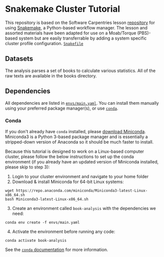 # Snakemake Cluster Tutorial

This repository is based on the Software Carpentries lesson [repository](https://hpc-carpentry.github.io/hpc-python/17-cluster/) for using [Snakemake](https://snakemake.readthedocs.io/en/stable/index.html), a Python-based workflow manager. The lesson and assorted materials have been adapted for use on a Moab/Torque (PBS)-based system but are easily transferrable by adding a system specific cluster profile configuration. [`Snakefile`](https://github.com/SchlossLab/snakemake_tutorial/blob/master/Snakefile)

## Datasets

The analysis parses a set of books to calculate various statistics. All of the raw texts are available in the books directory.

## Dependencies

All dependencies are listed in [`envs/main.yaml`](config/env.yaml). You can install them manually using your preferred package manager(s), or use [`conda`](https://docs.conda.io/projects/conda/en/latest/index.html).

### Conda

If you don't already have `conda` installed, please [download Miniconda](https://docs.conda.io/en/latest/miniconda.html). Miniconda3 is a Python 3-based package manager and is essentially a stripped-down version of Anaconda so it should be much faster to install.

Because this tutorial is designed to work on a Linux-based computer cluster, please follow the below instructions to set up the conda environment (if you already have an updated version of Miniconda installed, please skip to step 3):
1. Login to your cluster environment and navigate to your home folder
2. Download & install Miniconda for 64-bit Linux systems:
```
wget https://repo.anaconda.com/miniconda/Miniconda3-latest-Linux-x86_64.sh
bash Miniconda3-latest-Linux-x86_64.sh
```
3. Create an environment called `book-analysis` with the dependencies we need:
```
conda env create -f envs/main.yaml
```
4. Activate the environment before running any code:
```
conda activate book-analysis
```

See the [`conda` documentation](https://docs.conda.io/projects/conda/en/latest/user-guide/index.html) for more information.
